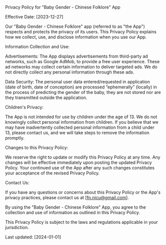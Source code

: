 Privacy Policy for "Baby Gender - Chinese Folklore" App

Effective Date: [2023-12-27]

Our "Baby Gender - Chinese Folklore" app (referred to as "the App") respects and protects the privacy of its users. This Privacy Policy explains how we collect, use, and disclose information when you use our App.

Information Collection and Use:

Advertisements: The App displays advertisements from third-party ad networks, such as Google AdMob, to provide a free user experience. These ad networks may collect certain information to deliver targeted ads. We do not directly collect any personal information through these ads.

Data Security: The personal user data entered/requested in application (date of birth, date of conception) are processed “ephemerally” (locally) in the process of predicting the gender of the baby, they are not stored nor are they transmitted outside the application.

Children's Privacy:

The App is not intended for use by children under the age of 13. We do not knowingly collect personal information from children. If you believe that we may have inadvertently collected personal information from a child under 13, please contact us, and we will take steps to remove the information promptly.

Changes to this Privacy Policy:

We reserve the right to update or modify this Privacy Policy at any time. Any changes will be effective immediately upon posting the updated Privacy Policy. Your continued use of the App after any such changes constitutes your acceptance of the revised Privacy Policy.

Contact Us:

If you have any questions or concerns about this Privacy Policy or the App's privacy practices, please contact us at [fn.nicu@gmail.com].

By using the "Baby Gender - Chinese Folklore" App, you agree to the collection and use of information as outlined in this Privacy Policy.

This Privacy Policy is subject to the laws and regulations applicable in your jurisdiction.

Last updated: [2024-01-01]
